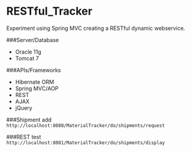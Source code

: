 # RESTful_Tracker
Experiment using Spring MVC creating a RESTful dynamic webservice.

###Server/Database
- Oracle 11g 
- Tomcat 7

###APIs/Frameworks
- Hibernate ORM
- Spring MVC/AOP
- REST
- AJAX
- jQuery

###Shipment add
`http://localhost:8080/MaterialTracker/do/shipments/request`

###REST test
`http://localhost:8081/MaterialTracker/do/shipments/display`
